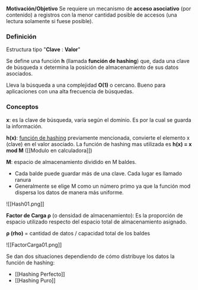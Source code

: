 
**Motivación/Objetivo**
Se requiere un mecanismo de **acceso asociativo** (por contenido) a registros con la menor cantidad posible de accesos (una lectura solamente si fuese posible). 

### Definición
Estructura tipo "**Clave** : **Valor**"

Se define una función **h** (llamada **función de hashing**) que, dada una clave de búsqueda x determina la posición de almacenamiento de sus datos asociados.

Lleva la búsqueda a una complejidad **O(1)** o cercano. Bueno para aplicaciones con una alta frecuencia de búsquedas.

### Conceptos
**x**: es la clave de búsqueda, varia según el dominio. Es por la cual se guarda la información.

**h(x)**: [función de hashing](###Definición) previamente mencionada, convierte el elemento x (clave) en el valor asociado. La función de hashing mas utilizada es **h(x) = x mod M** ([[Modulo en calculadora]])

**M**: espacio de almacenamiento dividido en M baldes.
- Cada balde puede guardar más de una clave. Cada lugar es llamado ranura
- Generalmente se elige M como un número primo ya que la función mod dispersa los datos de manera más uniforme.

![[Hash01.png]]


**Factor de Carga ρ** (o densidad de almacenamiento): Es la proporción de espacio utilizado respecto del espacio total de almacenamiento asignado.

**ρ (rho)** = cantidad de datos / capacidad total de los baldes

![[FactorCarga01.png]]

Se dan dos situaciones dependiendo de cómo distribuye los datos la
función de hashing:
- [[Hashing Perfecto]]
- [[Hashing Puro]]


